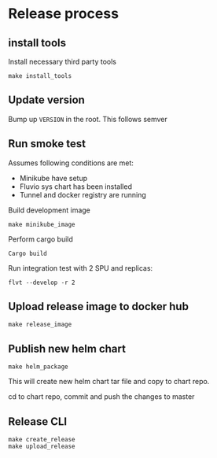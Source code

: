 # Release process

## install tools

Install necessary third party tools
```
make install_tools
```

## Update version

Bump up ```VERSION``` in the root.  This follows semver

## Run smoke test

Assumes following conditions are met:
* Minikube have setup
* Fluvio sys chart has been installed
* Tunnel and docker registry are running

Build development image

```
make minikube_image
```

Perform cargo build
```
Cargo build
```

Run integration test with 2 SPU and replicas:
```
flvt --develop -r 2
```

## Upload release image to docker hub

```
make release_image
```

## Publish new helm chart

```
make helm_package
```

This will create new helm chart tar file and copy to chart repo.

cd to chart repo, commit and push the changes to master

## Release CLI

```
make create_release
make upload_release
```
